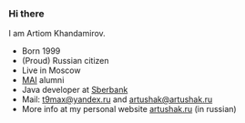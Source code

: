 ### Hi there

I am Artiom Khandamirov.

- Born 1999
- (Proud) Russian citizen
- Live in Moscow
- [MAI](https://mai.ru/) alumni
- Java developer at [Sberbank](https://sberbank.ru/)
- Mail: t9max@yandex.ru and artushak@artushak.ru
- More info at my personal website [artushak.ru](https://artushak.ru) (in russian)
